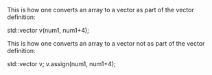 This is how one converts an array to a vector as part of the vector definition:

std::vector<int> v(num1, num1+4);

This is how one converts an array to a vector not as part of the vector definition:

std::vector<int> v;
v.assign(num1, num1+4);